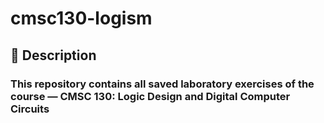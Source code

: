 # cmsc130-logism

## 📃 Description
### This repository contains all saved laboratory exercises of the course — CMSC 130: Logic Design and Digital Computer Circuits
